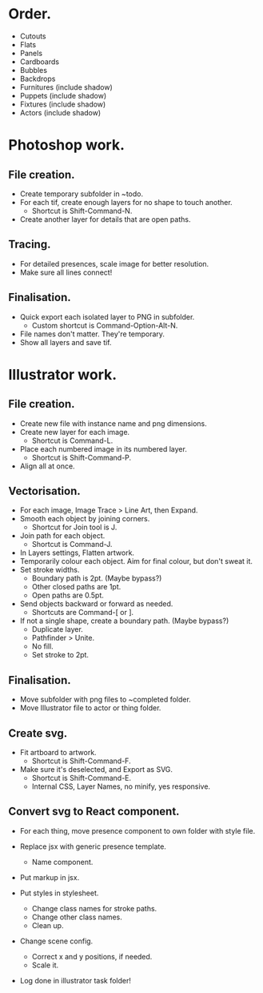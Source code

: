 # Order.
* Cutouts
* Flats
* Panels
* Cardboards
* Bubbles
* Backdrops
* Furnitures (include shadow)
* Puppets (include shadow)
* Fixtures (include shadow)
* Actors (include shadow)

# Photoshop work.

## File creation.
* Create temporary subfolder in ~todo.
* For each tif, create enough layers for no shape to touch another.
    * Shortcut is Shift-Command-N.
* Create another layer for details that are open paths.

## Tracing.
* For detailed presences, scale image for better resolution.
* Make sure all lines connect!

## Finalisation.
* Quick export each isolated layer to PNG in subfolder.
    * Custom shortcut is Command-Option-Alt-N.
* File names don't matter. They're temporary.
* Show all layers and save tif.

# Illustrator work.

## File creation.
* Create new file with instance name and png dimensions.
* Create new layer for each image.
    * Shortcut is Command-L.
* Place each numbered image in its numbered layer.
    * Shortcut is Shift-Command-P.
* Align all at once.

## Vectorisation.
* For each image, Image Trace > Line Art, then Expand.
* Smooth each object by joining corners.
    * Shortcut for Join tool is J.
* Join path for each object.
    * Shortcut is Command-J.
* In Layers settings, Flatten artwork.
* Temporarily colour each object. Aim for final colour, but don't sweat it.
* Set stroke widths.
    * Boundary path is 2pt. (Maybe bypass?)
    * Other closed paths are 1pt.
    * Open paths are 0.5pt.
* Send objects backward or forward as needed.
    * Shortcuts are Command-[ or ].
* If not a single shape, create a boundary path. (Maybe bypass?)
    * Duplicate layer.
    * Pathfinder > Unite.
    * No fill.
    * Set stroke to 2pt.

## Finalisation.
* Move subfolder with png files to ~completed folder.
* Move Illustrator file to actor or thing folder.

## Create svg.
* Fit artboard to artwork.
    * Shortcut is Shift-Command-F.
* Make sure it's deselected, and Export as SVG.
    * Shortcut is Shift-Command-E.
    * Internal CSS, Layer Names, no minify, yes responsive.

<!-- ## Place in scene. (bypass for now.)
* Move it to scene folder.
* Place in scene, and Transform > Scale to adjust. (Maybe just 50% for ease.)
    * Shortcut is Shift-Command-C.
* Remove placed tif from scene.
* Move layered tif to its completed folder. -->

## Convert svg to React component.
* For each thing, move presence component to own folder with style file.
* Replace jsx with generic presence template.
    * Name component.
* Put markup in jsx.
* Put styles in stylesheet.
    * Change class names for stroke paths.
    * Change other class names.
    * Clean up.
* Change scene config.
    * Correct x and y positions, if needed.
    * Scale it.

* Log done in illustrator task folder!